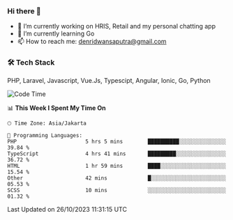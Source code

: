 ### Hi there 👋

- 🔭 I’m currently working on HRIS, Retail and my personal chatting app
- 🌱 I’m currently learning Go
- 📫 How to reach me: denridwansaputra@gmail.com


### 🛠 Tech Stack
PHP, Laravel, Javascript, Vue.Js, Typescipt, Angular, Ionic, Go, Python


<!--START_SECTION:waka-->
![Code Time](http://img.shields.io/badge/Code%20Time-3%2C782%20hrs%2058%20mins-blue)

📊 **This Week I Spent My Time On** 

```text
🕑︎ Time Zone: Asia/Jakarta

💬 Programming Languages: 
PHP                      5 hrs 5 mins        ██████████░░░░░░░░░░░░░░░   39.84 % 
TypeScript               4 hrs 41 mins       █████████░░░░░░░░░░░░░░░░   36.72 % 
HTML                     1 hr 59 mins        ████░░░░░░░░░░░░░░░░░░░░░   15.54 % 
Other                    42 mins             █░░░░░░░░░░░░░░░░░░░░░░░░   05.53 % 
SCSS                     10 mins             ░░░░░░░░░░░░░░░░░░░░░░░░░   01.32 % 
```


 Last Updated on 26/10/2023 11:31:15 UTC
<!--END_SECTION:waka-->
